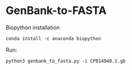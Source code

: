 # GenBank-to-FASTA

Biopython installation
	
	conda install -c anaconda biopython

Run:
	
	python3 genbank_to_fasta.py -i CP014940.1.gb
